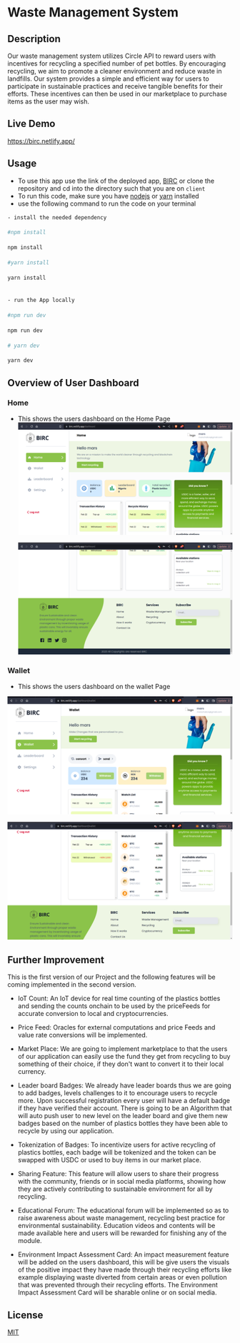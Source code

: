 # Waste Management System

## Description

Our waste management system utilizes Circle API to reward users with incentives for recycling a specified number of pet bottles.
By encouraging recycling, we aim to promote a cleaner environment and reduce waste in landfills. Our system provides a simple and efficient way for users to participate in sustainable practices and receive tangible benefits for their efforts.
These incentives can then be used in our marketplace to purchase items as the user may wish.

## Live Demo

https://birc.netlify.app/

## Usage

- To use this app use the link of the deployed app, [BIRC](https://birc.netlify.app/) or clone the repository and cd into the directory such that you are on `client`
- To run this code, make sure you have [nodejs](https://nodejs.org) or [yarn](https://yarnpkg.com/) installed
- use the following command to run the code on your terminal

```bash
- install the needed dependency

#npm install

npm install

#yarn install

yarn install


- run the App locally

#npm run dev

npm run dev

# yarn dev

yarn dev

```

## Overview of User Dashboard

### Home

- This shows the users dashboard on the Home Page
  ![image1](./Images-README/home01.png)

  ![image1](./Images-README/home02.png)

### Wallet

- This shows the users dashboard on the wallet Page

![image1](./Images-README/wallet01.png)

![image1](./Images-README/wallet02.png)

## Further Improvement

This is the first version of our Project and the following features will be coming implemented in the second version.

- IoT Count: An IoT device for real time counting of the plastics bottles and sending the counts onchain to be used by the priceFeeds for accurate conversion to local and cryptocurrencies.

- Price Feed: Oracles for external computations and price Feeds and value rate conversions will be implemented.

- Market Place: We are going to implement marketplace to that the users of our application can easily use the fund they get from recycling to buy something of their choice, if they don't want to convert it to their local currency.

- Leader board Badges: We already have leader boards thus we are going to add badges, levels challenges to it to encourage users to recycle more.
  Upon successful registration every user will have a default badge if they have verified their account.
  There is going to be an Algorithm that will auto push user to new level on the leader board and give them new badges based on the number of plastics bottles they have been able to recycle by using our application.

- Tokenization of Badges: To incentivize users for active recycling of plastics bottles, each badge will be tokenized and the token can be swapped with USDC or used to buy items in our market place.

- Sharing Feature: This feature will allow users to share their progress with the community, friends or in social media platforms, showing how they are actively contributing to sustainable environment for all by recycling.

- Educational Forum: The educational forum will be implemented so as to raise awareness about waste management, recycling best practice for environmental sustainability. Education videos and contents will be made available here and users will be rewarded for finishing any of the module.

- Environment Impact Assessment Card: An impact measurement feature will be added on the users dashboard, this will be give users the visuals of the positive impact they have made through their recycling efforts like example displaying waste diverted from certain areas or even pollution that was prevented through their recycling efforts. The Environment Impact Assessment Card will be sharable online or on social media.

## License

[MIT](https://choosealicense.com/licenses/mit/)
